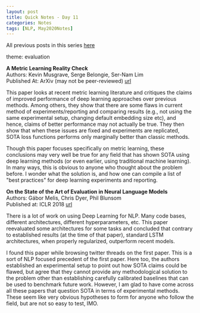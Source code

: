 ```yaml
---
layout: post
title: Quick Notes - Day 11
categories: Notes
tags: [NLP, May2020Notes]
---
```

All previous posts in this series [here](https://nishkalavallabhi.github.io/Tags/#may2020notes)  


theme: evaluation  

**A Metric Learning Reality Check**  
Authors: Kevin Musgrave, Serge Belongie, Ser-Nam Lim  
Published At: ArXiv (may not be peer-reviewed) [url](https://arxiv.org/abs/2003.08505)  

This paper looks at recent metric learning literature and critiques the claims of improved performance of deep learning approaches over previous methods. Among others, they show that there are some flaws in current method of experiments/reporting and comparing results (e.g., not using the same experimental setup, changing default embedding size etc), and hence, claims of better performance may not actually be true. They then show that when these issues are fixed and experiments are replicated, SOTA loss functions performs only marginally better than classic methods. 

Though this paper focuses specifically on metric learning, these conclusions may very well be true for any field that has shown SOTA using deep learning methods (or even earlier, using traditional machine learning). In many ways, this is obvious to anyone who thought about the problem before. I wonder what the solution is, and how one can compile a list of "best practices" for deep learning experiments and reporting.

**On the State of the Art of Evaluation in Neural Language Models**  
Authors: Gábor Melis, Chris Dyer, Phil Blunsom  
Published at: ICLR 2018 [url](https://openreview.net/forum?id=ByJHuTgA-&noteId=ByJHuTgA-)  

There is a lot of work on using Deep Learning for NLP. Many code bases, different architectures, different hyperparameters, etc. This paper reevaluated some architectures for some tasks and concluded that contrary to established results (at the time of that paper), standard LSTM architectures, when properly regularized, outperform recent models. 

I found this paper while browsing twitter threads on the first paper. This is a sort of NLP focused precedent of the first paper. Here too, the authors established an experimental setup to point out how SOTA claims could be flawed, but agree that they cannot provide any methodological solution to the problem other than establishing carefully calibrated baselines that can be used to benchmark future work. However, I am glad to have come across all these papers that question SOTA in terms of experimental methods. These seem like very obvious hypotheses to form for anyone who follow the field, but are not so easy to test, IMO. 
